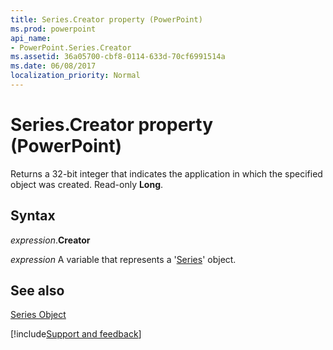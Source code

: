 ```yaml
---
title: Series.Creator property (PowerPoint)
ms.prod: powerpoint
api_name:
- PowerPoint.Series.Creator
ms.assetid: 36a05700-cbf8-0114-633d-70cf6991514a
ms.date: 06/08/2017
localization_priority: Normal
---
```



# Series.Creator property (PowerPoint)

Returns a 32-bit integer that indicates the application in which the specified object was created. Read-only  **Long**.


## Syntax

_expression_.**Creator**

_expression_ A variable that represents a '[Series](PowerPoint.Series.md)' object.


## See also


[Series Object](PowerPoint.Series.md)

[!include[Support and feedback](~/includes/feedback-boilerplate.md)]
